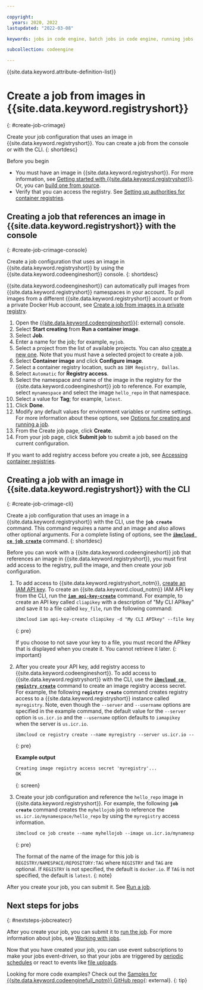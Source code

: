 ```yaml
---

copyright:
  years: 2020, 2022
lastupdated: "2022-03-08"

keywords: jobs in code engine, batch jobs in code engine, running jobs with code engine, creating jobs with code engine, images for jobs in code engine, jobs, job run, environment variables

subcollection: codeengine

---
```


{{site.data.keyword.attribute-definition-list}}

# Create a job from images in {{site.data.keyword.registryshort}}
{: #create-job-crimage}

Create your job configuration that uses an image in {{site.data.keyword.registryshort}}. You can create a job from the console or with the CLI. 
{: shortdesc}

Before you begin

- You must have an image in {{site.data.keyword.registryshort}}. For more information, see [Getting started with {{site.data.keyword.registryshort}}](/docs/Registry?topic=Registry-getting-started#getting-started). Or, you can [build one from source](/docs/codeengine?topic=codeengine-run-job-source-code).
- Verify that you can access the registry. See [Setting up authorities for container registries](/docs/codeengine?topic=codeengine-add-registry#authorities-registry).

## Creating a job that references an image in {{site.data.keyword.registryshort}} with the console
{: #create-job-crimage-console}

Create a job configuration that uses an image in {{site.data.keyword.registryshort}} by using the {{site.data.keyword.codeengineshort}} console.
{: shortdesc}

{{site.data.keyword.codeengineshort}} can automatically pull images from {{site.data.keyword.registryshort}} namespaces in your account. To pull images from a different {{site.data.keyword.registryshort}} account or from a private Docker Hub account, see [Create a job from images in a private registry](/docs/codeengine?topic=codeengine-create-job-private).

1. Open the [{{site.data.keyword.codeengineshort}}](https://cloud.ibm.com/codeengine/overview){: external} console.
2. Select **Start creating** from **Run a container image**.
3. Select **Job**.
4. Enter a name for the job; for example, `myjob`.
5. Select a project from the list of available projects. You can also [create a new one](/docs/codeengine?topic=codeengine-manage-project#create-a-project). Note that you must have a selected project to create a job.
6. Select **Container image** and click **Configure image**. 
7. Select a container registry location, such as `IBM Registry, Dallas`.
8. Select `Automatic` for **Registry access**.
9. Select the namespace and name of the image in the registry for the {{site.data.keyword.codeengineshort}} job to reference. For example, select `mynamespace` and select the image `hello_repo` in that namespace.
10. Select a value for **Tag**; for example, `latest`.
11. Click **Done**.
12. Modify any default values for environment variables or runtime settings. For more information about these options, see [Options for creating and running a job](/docs/codeengine?topic=codeengine-job-plan#job-options).
13. From the Create job page, click **Create**. 
14. From your job page, click **Submit job** to submit a job based on the current configuration.  

If you want to add registry access before you create a job, see [Accessing container registries](/docs/codeengine?topic=codeengine-add-registry). 

## Creating a job with an image in {{site.data.keyword.registryshort}} with the CLI
{: #create-job-crimage-cli}

Create a job configuration that uses an image in a {{site.data.keyword.registryshort}} with the CLI, use the **`job create`** command. This command requires a name and an image and also allows other optional arguments. For a complete listing of options, see the [**`ibmcloud ce job create`**](/docs/codeengine?topic=codeengine-cli#cli-job-create) command.
{: shortdesc}

Before you can work with a {{site.data.keyword.codeengineshort}} job that references an image in {{site.data.keyword.registryshort}}, you must first add access to the registry, pull the image, and then create your job configuration.

1. To add access to {{site.data.keyword.registryshort_notm}}, [create an IAM API key](/docs/codeengine?topic=codeengine-add-registry#images-your-account-api-key). To create an {{site.data.keyword.cloud_notm}} IAM API key from the CLI, run the [**`iam api-key-create`**](/docs/account?topic=cli-ibmcloud_commands_iam#ibmcloud_iam_api_key_create) command. For example, to create an API key called `cliapikey` with a description of "My CLI APIkey" and save it to a file called `key_file`, run the following command:

    ```txt
    ibmcloud iam api-key-create cliapikey -d "My CLI APIkey" --file key_file
    ```
    {: pre}

    If you choose to not save your key to a file, you must record the APIkey that is displayed when you create it. You cannot retrieve it later.
    {: important}

2. After you create your API key, add registry access to {{site.data.keyword.codeengineshort}}. To add access to {{site.data.keyword.registryshort}} with the CLI, use the [**`ibmcloud ce registry create`**](/docs/codeengine?topic=codeengine-cli#cli-registry-create) command to create an image registry access secret. For example, the following **`registry create`** command creates registry access to a {{site.data.keyword.registryshort}} instance called `myregistry`. Note, even though the `--server` and `--username` options are specified in the example command, the default value for the `--server` option is `us.icr.io` and the `--username` option defaults to `iamapikey` when the server is `us.icr.io`. 

    ```txt
    ibmcloud ce registry create --name myregistry --server us.icr.io --username iamapikey --password APIKEY
    ```
    {: pre}

    **Example output**

    ```txt
    Creating image registry access secret 'myregistry'...
    OK
    ```
    {: screen}

3. Create your job configuration and reference the `hello_repo` image in {{site.data.keyword.registryshort}}. For example, the following **`job create`** command creates the `myhellojob` job to reference the `us.icr.io/mynamespace/hello_repo` by using the `myregistry` access information. 

    ```txt
    ibmcloud ce job create --name myhellojob --image us.icr.io/mynamespace/hello_repo --registry-secret myregistry
    ```
    {: pre}

    The format of the name of the image for this job is `REGISTRY/NAMESPACE/REPOSITORY:TAG` where `REGISTRY` and `TAG` are optional. If `REGISTRY` is not specified, the default is `docker.io`. If `TAG` is not specified, the default is `latest`.
    {: note}

After you create your job, you can submit it. See [Run a job](/docs/codeengine?topic=codeengine-run-job).

## Next steps for jobs
{: #nextsteps-jobcreatecr}

After you create your job, you can submit it to [run the job](/docs/codeengine?topic=codeengine-run-job). For more information about jobs, see [Working with jobs](/docs/codeengine?topic=codeengine-job-plan).

Now that you have created your job, you can use event subscriptions to make your jobs event-driven, so that your jobs are triggered by [periodic schedules](/docs/codeengine?topic=codeengine-subscribe-cron#eventing-cron-job) or react to events like [file uploads](/docs/codeengine?topic=codeengine-eventing-cosevent-producer#obstorage_ev_job).


Looking for more code examples? Check out the [Samples for {{site.data.keyword.codeenginefull_notm}} GitHub repo](https://github.com/IBM/CodeEngine){: external}.
{: tip}


